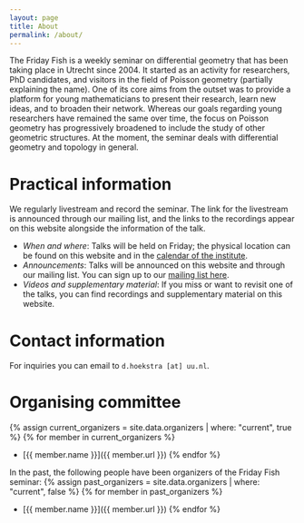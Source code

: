 ```yaml
---
layout: page
title: About
permalink: /about/
---
```

The Friday Fish is a weekly seminar on differential geometry that has been taking place in Utrecht since 2004. It started as an activity for researchers, PhD candidates, and visitors in the field of Poisson geometry (partially explaining the name). One of its core aims from the outset was to provide a platform for young mathematicians to present their research, learn new ideas, and to broaden their network. Whereas our goals regarding young researchers have remained the same over time, the focus on Poisson geometry has progressively broadened to include the study of other geometric structures. At the moment, the seminar deals with differential geometry and topology in general.

# Practical information
We regularly livestream and record the seminar. The link for the livestream is announced through our mailing list, and the links to the recordings appear on this website alongside the information of the talk.

- *When and where*: Talks will be held on Friday; the physical location can be found on this website and in the [calendar of the institute][calendar].
- *Announcements*: Talks will be announced on this website and through our mailing list. You can sign up to our [mailing list here][mailinglist].
- *Videos and supplementary material*: If you miss or want to revisit one of the talks, you can find recordings and supplementary material on this website.

# Contact information
For inquiries you can email to `d.hoekstra [at] uu.nl`.

# Organising committee
{% assign current_organizers = site.data.organizers | where: "current", true %}
{% for member in current_organizers %}
- [{{ member.name }}]({{ member.url }})
{% endfor %}

In the past, the following people have been organizers of the Friday Fish seminar:
{% assign past_organizers = site.data.organizers | where: "current", false %}
{% for member in past_organizers %}
- [{{ member.name }}]({{ member.url }})
{% endfor %}

[calendar]: https://utrechtgeometrycentre.nl/calendar/
[mailinglist]: https://mailman.science.uu.nl/mailman/listinfo/friday-fish
